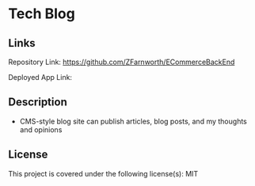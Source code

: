 # Tech Blog

## Links

Repository Link: https://github.com/ZFarnworth/ECommerceBackEnd

Deployed App Link:

## Description

- CMS-style blog site can publish articles, blog posts, and my thoughts and opinions

## License

This project is covered under the following license(s):
MIT
